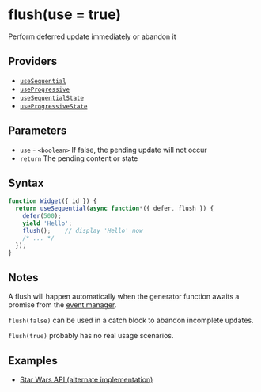 # flush(use = true)

Perform deferred update immediately or abandon it

## Providers

* [`useSequential`](useSequential.md#readme)
* [`useProgressive`](useProgressive.md#readme)
* [`useSequentialState`](useSequentialState.md#readme)
* [`useProgressiveState`](useProgressiveState.md#readme)

## Parameters

* `use` - `<boolean>` If false, the pending update will not occur
* `return` The pending content or state

## Syntax

```js
function Widget({ id }) {
  return useSequential(async function*({ defer, flush }) {
    defer(500);
    yield 'Hello';
    flush();    // display 'Hello' now
    /* ... */
  });
}
```

## Notes

A flush will happen automatically when the generator function awaits a promise from the
[event manager](./manageEvents.md#readme).

`flush(false)` can be used in a catch block to abandon incomplete updates.

`flush(true)` probably has no real usage scenarios.

## Examples

* [Star Wars API (alternate implementation)](../examples/swapi-hook/README.md#readme)
